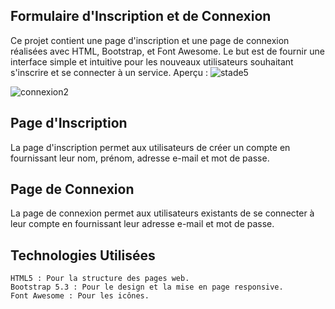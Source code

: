 ## Formulaire d'Inscription et de Connexion

Ce projet contient une page d'inscription et une page de connexion réalisées avec HTML, Bootstrap, et Font Awesome. Le but est de fournir une interface simple et intuitive pour les nouveaux utilisateurs souhaitant s'inscrire et se connecter à un service.
Aperçu : 
![stade5](https://github.com/rene-belin/page_inscription_connexion/assets/145906989/a22f0d8c-c327-4aaa-8483-625f6c53edd1)

![connexion2](https://github.com/rene-belin/page_inscription_connexion/assets/145906989/f73d657a-15ef-4bc0-8635-5e7acd9dad77)



## Page d'Inscription

La page d'inscription permet aux utilisateurs de créer un compte en fournissant leur nom, prénom, adresse e-mail et mot de passe.

## Page de Connexion

La page de connexion permet aux utilisateurs existants de se connecter à leur compte en fournissant leur adresse e-mail et mot de passe.

## Technologies Utilisées

    HTML5 : Pour la structure des pages web.
    Bootstrap 5.3 : Pour le design et la mise en page responsive.
    Font Awesome : Pour les icônes.
